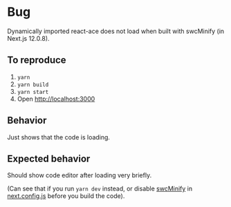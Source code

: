# Bug

Dynamically imported react-ace does not load when built with swcMinify (in Next.js 12.0.8).

## To reproduce

1. `yarn`
2. `yarn build`
3. `yarn start`
4. Open <http://localhost:3000>

## Behavior

Just shows that the code is loading.

## Expected behavior

Should show code editor after loading very briefly.

(Can see that if you run `yarn dev` instead, or disable [swcMinify](https://nextjs.org/docs/upgrading#swc-replacing-terser-for-minification) in [next.config.js](./next.config.js#L2) before you build the code).
